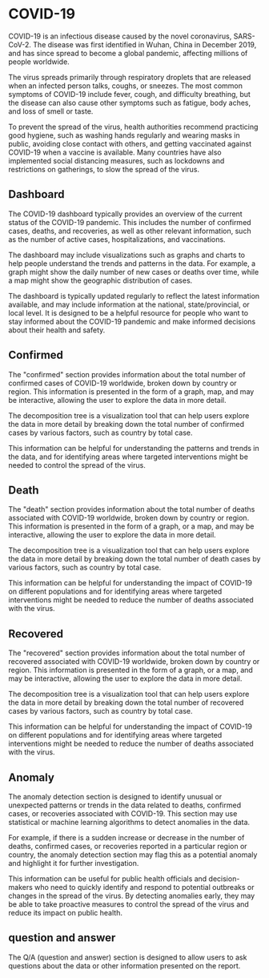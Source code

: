 # COVID-19 
COVID-19 is an infectious disease caused by the novel coronavirus, SARS-CoV-2. The disease was first identified in Wuhan, China in December 2019, and has since spread to become a global pandemic, affecting millions of people worldwide.

The virus spreads primarily through respiratory droplets that are released when an infected person talks, coughs, or sneezes. The most common symptoms of COVID-19 include fever, cough, and difficulty breathing, but the disease can also cause other symptoms such as fatigue, body aches, and loss of smell or taste.

To prevent the spread of the virus, health authorities recommend practicing good hygiene, such as washing hands regularly and wearing masks in public, avoiding close contact with others, and getting vaccinated against COVID-19 when a vaccine is available. Many countries have also implemented social distancing measures, such as lockdowns and restrictions on gatherings, to slow the spread of the virus.

## Dashboard

The COVID-19 dashboard typically provides an overview of the current status of the COVID-19 pandemic. This includes the number of confirmed cases, deaths, and recoveries, as well as other relevant information, such as the number of active cases, hospitalizations, and vaccinations.

The dashboard may include visualizations such as graphs and charts to help people understand the trends and patterns in the data. For example, a graph might show the daily number of new cases or deaths over time, while a map might show the geographic distribution of cases.

The dashboard is typically updated regularly to reflect the latest information available, and may include information at the national, state/provincial, or local level. It is designed to be a helpful resource for people who want to stay informed about the COVID-19 pandemic and make informed decisions about their health and safety.
## Confirmed
The "confirmed" section provides information about the total number of confirmed cases of COVID-19 worldwide, broken down by country or region. This information is presented in the form of  a graph, map, and may be interactive, allowing the user to explore the data in more detail.

The decomposition tree is a visualization tool that can help users explore the data in more detail by breaking down the total number of confirmed cases by various factors, such as country by total case.

This information can be helpful for understanding the patterns and trends in the data, and for identifying areas where targeted interventions might be needed to control the spread of the virus.

## Death
The "death" section  provides information about the total number of deaths associated with COVID-19 worldwide, broken down by country or region. This information is  presented in the form of  a graph, or a map, and may be interactive, allowing the user to explore the data in more detail.

The decomposition tree is a visualization tool that can help users explore the data in more detail by breaking down the total number of death cases by various factors, such as country by total case.

This information can be helpful for understanding the impact of COVID-19 on different populations and for identifying areas where targeted interventions might be needed to reduce the number of deaths associated with the virus.

## Recovered
The "recovered" section  provides information about the total number of recovered associated with COVID-19 worldwide, broken down by country or region. This information is  presented in the form of  a graph, or a map, and may be interactive, allowing the user to explore the data in more detail.

The decomposition tree is a visualization tool that can help users explore the data in more detail by breaking down the total number of recovered cases by various factors, such as country by total case.

This information can be helpful for understanding the impact of COVID-19 on different populations and for identifying areas where targeted interventions might be needed to reduce the number of deaths associated with the virus.
## Anomaly
The anomaly detection section is designed to identify unusual or unexpected patterns or trends in the data related to deaths, confirmed cases, or recoveries associated with COVID-19. This section may use statistical or machine learning algorithms to detect anomalies in the data.

For example, if there is a sudden increase or decrease in the number of deaths, confirmed cases, or recoveries reported in a particular region or country, the anomaly detection section may flag this as a potential anomaly and highlight it for further investigation.

This information can be useful for public health officials and decision-makers who need to quickly identify and respond to potential outbreaks or changes in the spread of the virus. By detecting anomalies early, they may be able to take proactive measures to control the spread of the virus and reduce its impact on public health.
## question and answer
The Q/A (question and answer) section is designed to allow users to ask questions about the data or other information presented on the report. 
